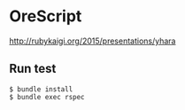 OreScript
=========

http://rubykaigi.org/2015/presentations/yhara

Run test
--------

    $ bundle install
    $ bundle exec rspec
